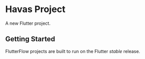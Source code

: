 # Havas Project

A new Flutter project.

## Getting Started

FlutterFlow projects are built to run on the Flutter _stable_ release.
